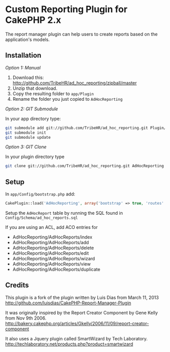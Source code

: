 # Custom Reporting Plugin for CakePHP 2.x  
The report manager plugin can help users to create reports based on the application's models.

## Installation  
_Option 1: Manual_

1. Download this: http://github.com/TribeHR/ad_hoc_reporting/zipball/master
2. Unzip that download.
3. Copy the resulting folder to `app/Plugin`
4. Rename the folder you just copied to `AdHocReporting`

_Option 2: GIT Submodule_

In your app directory type:
```bash
git submodule add git://github.com/TribeHR/ad_hoc_reporting.git Plugin/AdHocReporting
git submodule init
git submodule update
```

_Option 3: GIT Clone_

In your plugin directory type
```bash
git clone git://github.com/TribeHR/ad_hoc_reporting.git AdHocReporting
```

## Setup

In `app/Config/bootstrap.php` add:
```php
CakePlugin::load('AdHocReporting', array('bootstrap' => true, 'routes' => true));
````

Setup the `AdHocReport` table by running the SQL found in  `Config/Schema/ad_hoc_reports.sql`

If you are using an ACL, add ACO entries for
- AdHocReporting/AdHocReports/index
- AdHocReporting/AdHocReports/add
- AdHocReporting/AdHocReports/delete
- AdHocReporting/AdHocReports/edit
- AdHocReporting/AdHocReports/wizard
- AdHocReporting/AdHocReports/view
- AdHocReporting/AdHocReports/duplicate

## Credits

This plugin is a fork of the plugin written by Luis Dias from March 11, 2013
http://github.com/luisdias/CakePHP-Report-Manager-Plugin

It was originally inspired by the Report Creator Component by Gene Kelly from Nov 9th 2006.  
http://bakery.cakephp.org/articles/Gkelly/2006/11/09/report-creator-component  

It also uses a Jquery plugin called SmartWizard by Tech Laboratory.  
http://techlaboratory.net/products.php?product=smartwizard  

